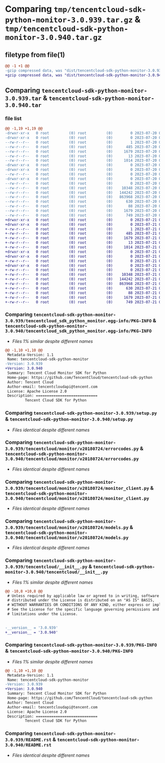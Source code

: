 # Comparing `tmp/tencentcloud-sdk-python-monitor-3.0.939.tar.gz` & `tmp/tencentcloud-sdk-python-monitor-3.0.940.tar.gz`

## filetype from file(1)

```diff
@@ -1 +1 @@
-gzip compressed data, was "dist/tencentcloud-sdk-python-monitor-3.0.939.tar", last modified: Thu Jul 20 00:27:54 2023, max compression
+gzip compressed data, was "dist/tencentcloud-sdk-python-monitor-3.0.940.tar", last modified: Fri Jul 21 00:46:06 2023, max compression
```

## Comparing `tencentcloud-sdk-python-monitor-3.0.939.tar` & `tencentcloud-sdk-python-monitor-3.0.940.tar`

### file list

```diff
@@ -1,19 +1,19 @@
-drwxr-xr-x   0 root         (0) root         (0)        0 2023-07-20 00:27:54.000000 tencentcloud-sdk-python-monitor-3.0.939/
-drwxr-xr-x   0 root         (0) root         (0)        0 2023-07-20 00:27:54.000000 tencentcloud-sdk-python-monitor-3.0.939/tencentcloud_sdk_python_monitor.egg-info/
--rw-r--r--   0 root         (0) root         (0)        1 2023-07-20 00:27:54.000000 tencentcloud-sdk-python-monitor-3.0.939/tencentcloud_sdk_python_monitor.egg-info/dependency_links.txt
--rw-r--r--   0 root         (0) root         (0)      485 2023-07-20 00:27:54.000000 tencentcloud-sdk-python-monitor-3.0.939/tencentcloud_sdk_python_monitor.egg-info/SOURCES.txt
--rw-r--r--   0 root         (0) root         (0)     1679 2023-07-20 00:27:54.000000 tencentcloud-sdk-python-monitor-3.0.939/tencentcloud_sdk_python_monitor.egg-info/PKG-INFO
--rw-r--r--   0 root         (0) root         (0)       13 2023-07-20 00:27:54.000000 tencentcloud-sdk-python-monitor-3.0.939/tencentcloud_sdk_python_monitor.egg-info/top_level.txt
--rw-r--r--   0 root         (0) root         (0)     1014 2023-07-20 00:27:54.000000 tencentcloud-sdk-python-monitor-3.0.939/setup.py
-drwxr-xr-x   0 root         (0) root         (0)        0 2023-07-20 00:27:54.000000 tencentcloud-sdk-python-monitor-3.0.939/tencentcloud/
-drwxr-xr-x   0 root         (0) root         (0)        0 2023-07-20 00:27:54.000000 tencentcloud-sdk-python-monitor-3.0.939/tencentcloud/monitor/
--rw-r--r--   0 root         (0) root         (0)        0 2023-07-20 00:27:54.000000 tencentcloud-sdk-python-monitor-3.0.939/tencentcloud/monitor/__init__.py
-drwxr-xr-x   0 root         (0) root         (0)        0 2023-07-20 00:27:54.000000 tencentcloud-sdk-python-monitor-3.0.939/tencentcloud/monitor/v20180724/
--rw-r--r--   0 root         (0) root         (0)        0 2023-07-20 00:27:54.000000 tencentcloud-sdk-python-monitor-3.0.939/tencentcloud/monitor/v20180724/__init__.py
--rw-r--r--   0 root         (0) root         (0)    10348 2023-07-20 00:27:54.000000 tencentcloud-sdk-python-monitor-3.0.939/tencentcloud/monitor/v20180724/errorcodes.py
--rw-r--r--   0 root         (0) root         (0)   144242 2023-07-20 00:27:54.000000 tencentcloud-sdk-python-monitor-3.0.939/tencentcloud/monitor/v20180724/monitor_client.py
--rw-r--r--   0 root         (0) root         (0)   863968 2023-07-20 00:27:54.000000 tencentcloud-sdk-python-monitor-3.0.939/tencentcloud/monitor/v20180724/models.py
--rw-r--r--   0 root         (0) root         (0)      630 2023-07-20 00:27:54.000000 tencentcloud-sdk-python-monitor-3.0.939/tencentcloud/__init__.py
--rw-r--r--   0 root         (0) root         (0)       88 2023-07-20 00:27:54.000000 tencentcloud-sdk-python-monitor-3.0.939/setup.cfg
--rw-r--r--   0 root         (0) root         (0)     1679 2023-07-20 00:27:54.000000 tencentcloud-sdk-python-monitor-3.0.939/PKG-INFO
--rw-r--r--   0 root         (0) root         (0)      749 2023-07-20 00:27:54.000000 tencentcloud-sdk-python-monitor-3.0.939/README.rst
+drwxr-xr-x   0 root         (0) root         (0)        0 2023-07-21 00:46:06.000000 tencentcloud-sdk-python-monitor-3.0.940/
+drwxr-xr-x   0 root         (0) root         (0)        0 2023-07-21 00:46:06.000000 tencentcloud-sdk-python-monitor-3.0.940/tencentcloud_sdk_python_monitor.egg-info/
+-rw-r--r--   0 root         (0) root         (0)        1 2023-07-21 00:46:06.000000 tencentcloud-sdk-python-monitor-3.0.940/tencentcloud_sdk_python_monitor.egg-info/dependency_links.txt
+-rw-r--r--   0 root         (0) root         (0)      485 2023-07-21 00:46:06.000000 tencentcloud-sdk-python-monitor-3.0.940/tencentcloud_sdk_python_monitor.egg-info/SOURCES.txt
+-rw-r--r--   0 root         (0) root         (0)     1679 2023-07-21 00:46:06.000000 tencentcloud-sdk-python-monitor-3.0.940/tencentcloud_sdk_python_monitor.egg-info/PKG-INFO
+-rw-r--r--   0 root         (0) root         (0)       13 2023-07-21 00:46:06.000000 tencentcloud-sdk-python-monitor-3.0.940/tencentcloud_sdk_python_monitor.egg-info/top_level.txt
+-rw-r--r--   0 root         (0) root         (0)     1014 2023-07-21 00:46:06.000000 tencentcloud-sdk-python-monitor-3.0.940/setup.py
+drwxr-xr-x   0 root         (0) root         (0)        0 2023-07-21 00:46:06.000000 tencentcloud-sdk-python-monitor-3.0.940/tencentcloud/
+drwxr-xr-x   0 root         (0) root         (0)        0 2023-07-21 00:46:06.000000 tencentcloud-sdk-python-monitor-3.0.940/tencentcloud/monitor/
+-rw-r--r--   0 root         (0) root         (0)        0 2023-07-21 00:46:06.000000 tencentcloud-sdk-python-monitor-3.0.940/tencentcloud/monitor/__init__.py
+drwxr-xr-x   0 root         (0) root         (0)        0 2023-07-21 00:46:06.000000 tencentcloud-sdk-python-monitor-3.0.940/tencentcloud/monitor/v20180724/
+-rw-r--r--   0 root         (0) root         (0)        0 2023-07-21 00:46:06.000000 tencentcloud-sdk-python-monitor-3.0.940/tencentcloud/monitor/v20180724/__init__.py
+-rw-r--r--   0 root         (0) root         (0)    10348 2023-07-21 00:46:06.000000 tencentcloud-sdk-python-monitor-3.0.940/tencentcloud/monitor/v20180724/errorcodes.py
+-rw-r--r--   0 root         (0) root         (0)   144242 2023-07-21 00:46:06.000000 tencentcloud-sdk-python-monitor-3.0.940/tencentcloud/monitor/v20180724/monitor_client.py
+-rw-r--r--   0 root         (0) root         (0)   863968 2023-07-21 00:46:06.000000 tencentcloud-sdk-python-monitor-3.0.940/tencentcloud/monitor/v20180724/models.py
+-rw-r--r--   0 root         (0) root         (0)      630 2023-07-21 00:46:06.000000 tencentcloud-sdk-python-monitor-3.0.940/tencentcloud/__init__.py
+-rw-r--r--   0 root         (0) root         (0)       88 2023-07-21 00:46:06.000000 tencentcloud-sdk-python-monitor-3.0.940/setup.cfg
+-rw-r--r--   0 root         (0) root         (0)     1679 2023-07-21 00:46:06.000000 tencentcloud-sdk-python-monitor-3.0.940/PKG-INFO
+-rw-r--r--   0 root         (0) root         (0)      749 2023-07-21 00:46:06.000000 tencentcloud-sdk-python-monitor-3.0.940/README.rst
```

### Comparing `tencentcloud-sdk-python-monitor-3.0.939/tencentcloud_sdk_python_monitor.egg-info/PKG-INFO` & `tencentcloud-sdk-python-monitor-3.0.940/tencentcloud_sdk_python_monitor.egg-info/PKG-INFO`

 * *Files 1% similar despite different names*

```diff
@@ -1,10 +1,10 @@
 Metadata-Version: 1.1
 Name: tencentcloud-sdk-python-monitor
-Version: 3.0.939
+Version: 3.0.940
 Summary: Tencent Cloud Monitor SDK for Python
 Home-page: https://github.com/TencentCloud/tencentcloud-sdk-python
 Author: Tencent Cloud
 Author-email: tencentcloudapi@tencent.com
 License: Apache License 2.0
 Description: ============================
         Tencent Cloud SDK for Python
```

### Comparing `tencentcloud-sdk-python-monitor-3.0.939/setup.py` & `tencentcloud-sdk-python-monitor-3.0.940/setup.py`

 * *Files identical despite different names*

### Comparing `tencentcloud-sdk-python-monitor-3.0.939/tencentcloud/monitor/v20180724/errorcodes.py` & `tencentcloud-sdk-python-monitor-3.0.940/tencentcloud/monitor/v20180724/errorcodes.py`

 * *Files identical despite different names*

### Comparing `tencentcloud-sdk-python-monitor-3.0.939/tencentcloud/monitor/v20180724/monitor_client.py` & `tencentcloud-sdk-python-monitor-3.0.940/tencentcloud/monitor/v20180724/monitor_client.py`

 * *Files identical despite different names*

### Comparing `tencentcloud-sdk-python-monitor-3.0.939/tencentcloud/monitor/v20180724/models.py` & `tencentcloud-sdk-python-monitor-3.0.940/tencentcloud/monitor/v20180724/models.py`

 * *Files identical despite different names*

### Comparing `tencentcloud-sdk-python-monitor-3.0.939/tencentcloud/__init__.py` & `tencentcloud-sdk-python-monitor-3.0.940/tencentcloud/__init__.py`

 * *Files 1% similar despite different names*

```diff
@@ -10,8 +10,8 @@
 # Unless required by applicable law or agreed to in writing, software
 # distributed under the License is distributed on an "AS IS" BASIS,
 # WITHOUT WARRANTIES OR CONDITIONS OF ANY KIND, either express or implied.
 # See the License for the specific language governing permissions and
 # limitations under the License.
 
 
-__version__ = '3.0.939'
+__version__ = '3.0.940'
```

### Comparing `tencentcloud-sdk-python-monitor-3.0.939/PKG-INFO` & `tencentcloud-sdk-python-monitor-3.0.940/PKG-INFO`

 * *Files 1% similar despite different names*

```diff
@@ -1,10 +1,10 @@
 Metadata-Version: 1.1
 Name: tencentcloud-sdk-python-monitor
-Version: 3.0.939
+Version: 3.0.940
 Summary: Tencent Cloud Monitor SDK for Python
 Home-page: https://github.com/TencentCloud/tencentcloud-sdk-python
 Author: Tencent Cloud
 Author-email: tencentcloudapi@tencent.com
 License: Apache License 2.0
 Description: ============================
         Tencent Cloud SDK for Python
```

### Comparing `tencentcloud-sdk-python-monitor-3.0.939/README.rst` & `tencentcloud-sdk-python-monitor-3.0.940/README.rst`

 * *Files identical despite different names*

